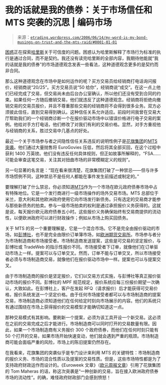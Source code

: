 <!--yml

类别：未分类

日期：2024-05-12 19:52:44

-->

# 我的话就是我的债券：关于市场信任和 MTS 突袭的沉思 | 编码市场

> 来源：[`etrading.wordpress.com/2006/06/14/my-word-is-my-bond-musings-on-trust-and-the-mts-raid/#0001-01-01`](https://etrading.wordpress.com/2006/06/14/my-word-is-my-bond-musings-on-trust-and-the-mts-raid/#0001-01-01)

[困惑](http://www.confusedofcalcutta.com/)正在探索[哈里斯](http://www.tradingandexchanges.com)关于可信度的问题。困惑认为哈里斯解释了市场行为标准的执行是通过合同，而不是契约。我还没有读完哈里斯的全部内容，我期待他能就“我的话就是我的债券”的市场道德观念发表一些看法，这种道德观念更多的是契约而非合同。

那么这种道德观念在市场中是如何运作的呢？买方交易员给经销商打电话询问报价，经销商说“20/25”。买方交易员说“50 给你”，经销商说“成交”。在这一点上他们已经完成了交易，但交易尚未由后台办公室确认，所以他们还没有受到合同的约束。如果任何一方随后撤销交易，他们就违反了这种道德观念。经销商将拒绝向撤销交易的交易员报价，并且不尊重那些交易的经销商将不会得到很多业务。双方必须彼此信任，直到交易得到确认。这种信任关系允许适应。前段时间我曾在交易大厅帮助我们的一个经销商诊断一个在报价驱动市场中以错误价格进行电子交易的案例。他给对手方打电话，他们修改了对我们有利的交易价格。显然，对手方重视他与经销商的关系，胜过交易中几基点的好处。

最近一个关于市场参与者之间隐性信任关系违反的说明性例子是[花旗集团](http://www.citigroup.com/citigroup/homepage/)的[MTS 突袭](http://www.euroweek.com/default.asp?Page=1&SID=436395&ISS=11029)。他们通过大量抛售将 EuroGovies 压低，然后将其全部买回，在这个过程中获利 1400 万英镑。他们没有违反任何具体规则，但正如故事所解释的，“FSA……可能会审查这笔交易，关注其对扭曲市场的非常模糊定义的规则”。

另一句显著的名言是：“现在看来很清楚，花旗集团打破了一种禁忌——但与许多市场惯例不同，这种禁忌不是任何人都能在事件发生前描述或制定的。”

要理解打破了什么禁忌，你必须知道[MTS](http://www.euromts-ltd.com/)作为一个市场在欧元政府债券市场中占有特殊地位。它是一个发行商进行一级市场操作的场外交易市场。MTS 总部位于米兰，意大利和其他欧洲政府使用它向市场发行新债务。只有选定的交易商才能参与那些新债务的拍卖。参与一级市场拍卖的权利是通过承担报价义务获得的。这就是说，每天报价欧元政府债券五小时。这些报价义务确保始终有交易商提供的流动性，以便欧洲政府可以进行财政操作；例如从市场上购买回债务。

关于 MTS 的另一个重要理解是，它是一个混合市场。它不是完全由报价驱动的市场，如[彭博社](http://www.bloomberg.com)，也不是完全由限价订单簿市场，如[欧洲期货交易所](http://www.eurexchange.com/index.html)。市场参与者分为市场制造商和市场接受者。市场制造商发送提案，这些是可交易的坚定报价，与彭博社或 TradeWeb 的指示性报价不同。市场接受者下订单，就像他们在订单驱动市场上一样。提案可以与订单交叉。然而，订单不能与订单交叉，所以市场接受者必须与市场制造商交易，就像他们在报价驱动市场中一样。提案也可以与提案交叉。

由于市场制造商的报价是坚定报价，它们以交易方式实施，与彭博社等真正报价驱动市场的报价不同。彭博社的 MPF 规范规定，报价系统应每三份报价期望一次确认，大致如此。在彭博社上，客户在发起 RFQ（请求报价）后才能获得可交易价格，报价系统发送一个坚定价格。由于任何市场接受者都可以与市场制造商的提案交易，市场制造商必须知道他们在任何给定时刻向市场展示的内容。他们的系统只有通过围绕在市场上获得报价的交易模型才能确切知道这一点。

那种交易模式有其影响。要刷新一个提案，必须为该工具开设一个新交易。这必须在之前的交易完成之后才能进行。市场制造商可以同时打开的交易数量有限。因此，如果一个市场制造商有义务报价 300 个政府债券，而他们在任何时刻只能有 50 个打开的交易，如果市场开始快速变动，他们就会遇到严重的瓶颈。市场制造商可能会面临严重的风险，市场上的陈旧提案仍然存在。

在我看来，花旗集团的突袭似乎是专门设计来利用 MTS 的关键特性：市场制造商的报价义务、市场的混合性质以及提案的交易性质。但是，这些市场特性都是为了支持政府财政运作而设计的。《Euroweek 文章》（[欧元周报文章](http://www.euroweek.com/default.asp?Page=1&SID=436395&ISS=11029)）引用了花旗集团的 Tom Maheras 的话，称这次突袭是“一种创新的交易，旨在接入欧洲政府债券市场的流动性”。的确，难怪政府财政部门会感到愤怒！
